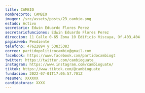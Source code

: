 ```yaml
---
title: CAMBIO
nombrecorto: CAMBIO
imagen: /src/assets/posts/23_cambio.png
estado: Activo
secretario: Edwin Eduardo Flores Perez
secretariofunciones: Edwin Eduardo Flores Perez
direccion: 11 Calle 0-65 Zona 10 Edificio Viscaya, Of.403,404
paginaweb: Pendiente
telefono: 47622894 y 53835383
correo: partidopoliticocambio@gmail.com
facebook: https://www.facebook.com/partidocambiogt
twitter: https://twitter.com/cambioguate_
instagram: https://www.instagram.com/cambioguate/
tiktok: https://www.tiktok.com/@cambioguate
fundacion: 2022-07-01T17:05:57.701Z
resumen: XXXXXX
candidaturas: XXXX
---
```

